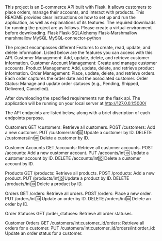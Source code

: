 This project is an E-commerce API built with Flask. It allows customers to place orders, manage their accounts, and interact with products. This README provides clear instructions on how to set up and run the application, as well as explanations of its features.
The required downloads for running the project are as follows. Please create a virtual environment before downloading.
Flask
Flask-SQLAlchemy
Flask-Marshmallow
marshmallow
MySQL
MySQL-connector-python

The project encompasses different Features to create, read, update, and delete information. Listed below are the features you can access with this API.
Customer Management: Add, update, delete, and retrieve customer information.
Customer Account Management: Create and manage customer accounts.
Product Management: Add, update, delete, and retrieve product information.
Order Management: Place, update, delete, and retrieve orders. Each order captures the order date and the associated customer.
Order Status: Manage and update order statuses (e.g., Pending, Shipped, Delivered, Cancelled).

After downloading the specified requirements run the flask api.
The application will be running on your local server at http://127.0.0.1:5000/

The API endpoints are listed below, along with a brief discription of each endpoints purpose.

Customers
GET /customers: Retrieve all customers.
POST /customers: Add a new customer.
PUT /customers/int:id: Update a customer by ID.
DELETE /customers/int:id: Delete a customer by ID.

Customer Accounts
GET /accounts: Retrieve all customer accounts.
POST /accounts: Add a new customer account.
PUT /accounts/int:id: Update a customer account by ID.
DELETE /accounts/int:id: Delete a customer account by ID.

Products
GET /products: Retrieve all products.
POST /products: Add a new product.
PUT /products/int:id: Update a product by ID.
DELETE /products/int:id: Delete a product by ID.

Orders
GET /orders: Retrieve all orders.
POST /orders: Place a new order.
PUT /orders/int:id: Update an order by ID.
DELETE /orders/int:id: Delete an order by ID.

Order Statuses
GET /order_statuses: Retrieve all order statuses.

Customer Orders
GET /customers/int:customer_id/orders: Retrieve all orders for a customer.
PUT /customers/int:customer_id/orders/int:order_id: Update an order status for a customer.

